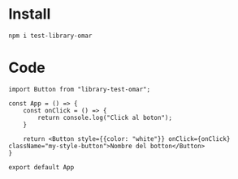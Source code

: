 
# Install

```npm i test-library-omar```

# Code
```
import Button from "library-test-omar";

const App = () => {
    const onClick = () => {
        return console.log("Click al boton");
    }
    
    return <Button style={{color: "white"}} onClick={onClick} className="my-style-button">Nombre del botton</Button>
}

export default App
```
